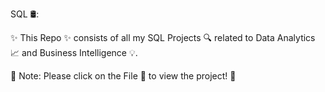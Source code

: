 SQL 🛢️:

✨ This Repo ✨ consists of all my SQL Projects 🔍 related to Data Analytics 📈 and Business Intelligence 💡.

📌 Note: Please click on the File 💾 to view the project! 🚀
